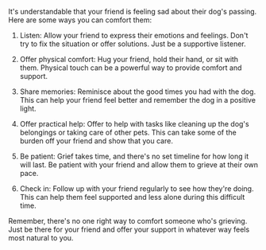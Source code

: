 It's understandable that your friend is feeling sad about their dog's passing. Here are some ways you can comfort them:

1. Listen: Allow your friend to express their emotions and feelings. Don't try to fix the situation or offer solutions. Just be a supportive listener.

2. Offer physical comfort: Hug your friend, hold their hand, or sit with them. Physical touch can be a powerful way to provide comfort and support.

3. Share memories: Reminisce about the good times you had with the dog. This can help your friend feel better and remember the dog in a positive light.

4. Offer practical help: Offer to help with tasks like cleaning up the dog's belongings or taking care of other pets. This can take some of the burden off your friend and show that you care.

5. Be patient: Grief takes time, and there's no set timeline for how long it will last. Be patient with your friend and allow them to grieve at their own pace.

6. Check in: Follow up with your friend regularly to see how they're doing. This can help them feel supported and less alone during this difficult time.

Remember, there's no one right way to comfort someone who's grieving. Just be there for your friend and offer your support in whatever way feels most natural to you.